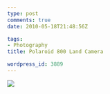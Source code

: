 ```yaml
---
type: post
comments: true
date: 2010-05-18T21:48:56Z

tags:
- Photography
title: Polaroid 800 Land Camera

wordpress_id: 3889
---
```


[![](http://farm2.static.flickr.com/1291/4609540951_4ea1b5588a.jpg)](http://www.flickr.com/photos/mattj/4609540951/)
